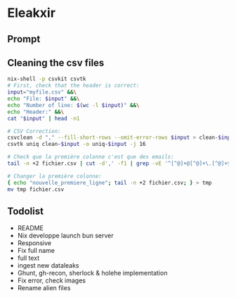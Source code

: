 # Eleakxir

## Prompt

## Cleaning the csv files

```bash
nix-shell -p csvkit csvtk
# First, check that the header is correct:
input="myfile.csv" &&\
echo "File: $input" &&\
echo "Number of line: $(wc -l $input)" &&\
echo "Header:" &&\
cat "$input" | head -n1

# CSV Correction:
csvclean -d "," --fill-short-rows --omit-error-rows $input > clean-$input
csvtk uniq clean-$input -o uniq-$input -j 16

# Check que la première colonne c'est que des emails:
tail -n +2 fichier.csv | cut -d',' -f1 | grep -vE '^[^@]+@[^@]+\.[^@]+$' | wc -l

# Changer la première colonne:
{ echo "nouvelle_premiere_ligne"; tail -n +2 fichier.csv; } > tmp 
mv tmp fichier.csv
```

## Todolist

- README
- Nix developpe launch bun server
- Responsive
- Fix full name
- full text
- ingest new dataleaks
- Ghunt, gh-recon, sherlock & holehe implementation
- Fix error, check images
- Rename alien files
